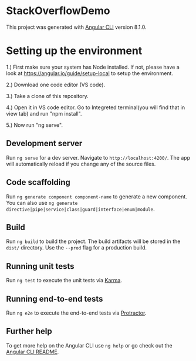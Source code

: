 # StackOverflowDemo

This project was generated with [Angular CLI](https://github.com/angular/angular-cli) version 8.1.0.

# Setting up the environment

1.) First make sure your system has Node installed. If not, please have a look at https://angular.io/guide/setup-local to setup the environment.

2.) Download one code editor (VS code).

3.) Take a clone of this repository.

4.) Open it in VS code editor. Go to Integreted terminal(you will find that in view tab) and run "npm install".

5.) Now run "ng serve".

## Development server

Run `ng serve` for a dev server. Navigate to `http://localhost:4200/`. The app will automatically reload if you change any of the source files.

## Code scaffolding

Run `ng generate component component-name` to generate a new component. You can also use `ng generate directive|pipe|service|class|guard|interface|enum|module`.

## Build

Run `ng build` to build the project. The build artifacts will be stored in the `dist/` directory. Use the `--prod` flag for a production build.

## Running unit tests

Run `ng test` to execute the unit tests via [Karma](https://karma-runner.github.io).

## Running end-to-end tests

Run `ng e2e` to execute the end-to-end tests via [Protractor](http://www.protractortest.org/).

## Further help

To get more help on the Angular CLI use `ng help` or go check out the [Angular CLI README](https://github.com/angular/angular-cli/blob/master/README.md).
